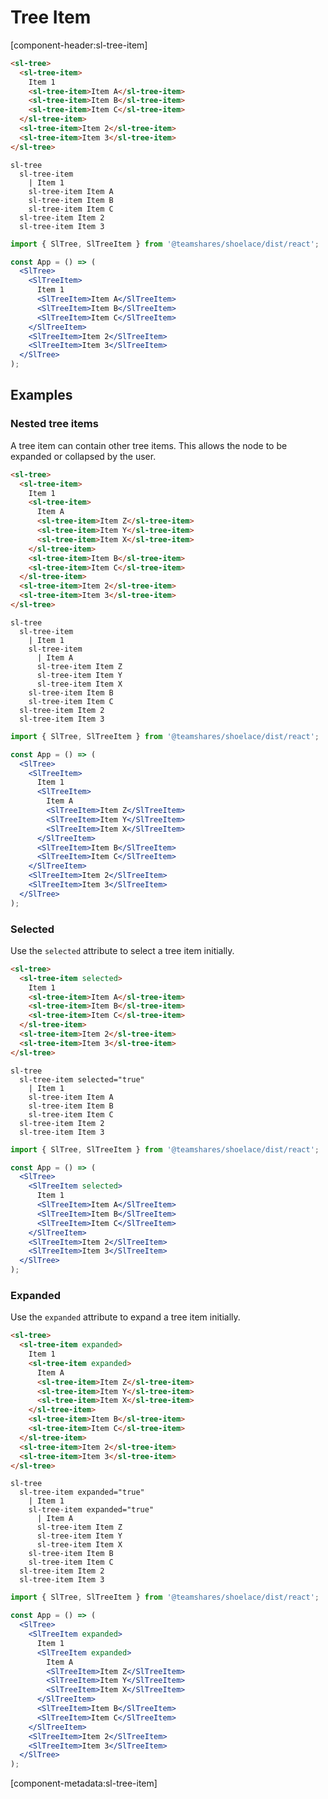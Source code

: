 # Tree Item

[component-header:sl-tree-item]

```html preview
<sl-tree>
  <sl-tree-item>
    Item 1
    <sl-tree-item>Item A</sl-tree-item>
    <sl-tree-item>Item B</sl-tree-item>
    <sl-tree-item>Item C</sl-tree-item>
  </sl-tree-item>
  <sl-tree-item>Item 2</sl-tree-item>
  <sl-tree-item>Item 3</sl-tree-item>
</sl-tree>
```

```pug slim
sl-tree
  sl-tree-item
    | Item 1
    sl-tree-item Item A
    sl-tree-item Item B
    sl-tree-item Item C
  sl-tree-item Item 2
  sl-tree-item Item 3
```

<!-- prettier-ignore -->
```jsx react
import { SlTree, SlTreeItem } from '@teamshares/shoelace/dist/react';

const App = () => (
  <SlTree>
    <SlTreeItem>
      Item 1
      <SlTreeItem>Item A</SlTreeItem>
      <SlTreeItem>Item B</SlTreeItem>
      <SlTreeItem>Item C</SlTreeItem>
    </SlTreeItem>
    <SlTreeItem>Item 2</SlTreeItem>
    <SlTreeItem>Item 3</SlTreeItem>
  </SlTree>
);
```

## Examples

### Nested tree items

A tree item can contain other tree items. This allows the node to be expanded or collapsed by the user.

```html preview
<sl-tree>
  <sl-tree-item>
    Item 1
    <sl-tree-item>
      Item A
      <sl-tree-item>Item Z</sl-tree-item>
      <sl-tree-item>Item Y</sl-tree-item>
      <sl-tree-item>Item X</sl-tree-item>
    </sl-tree-item>
    <sl-tree-item>Item B</sl-tree-item>
    <sl-tree-item>Item C</sl-tree-item>
  </sl-tree-item>
  <sl-tree-item>Item 2</sl-tree-item>
  <sl-tree-item>Item 3</sl-tree-item>
</sl-tree>
```

```pug slim
sl-tree
  sl-tree-item
    | Item 1
    sl-tree-item
      | Item A
      sl-tree-item Item Z
      sl-tree-item Item Y
      sl-tree-item Item X
    sl-tree-item Item B
    sl-tree-item Item C
  sl-tree-item Item 2
  sl-tree-item Item 3
```

<!-- prettier-ignore -->
```jsx react
import { SlTree, SlTreeItem } from '@teamshares/shoelace/dist/react';

const App = () => (
  <SlTree>
    <SlTreeItem>
      Item 1
      <SlTreeItem>
        Item A
        <SlTreeItem>Item Z</SlTreeItem>
        <SlTreeItem>Item Y</SlTreeItem>
        <SlTreeItem>Item X</SlTreeItem>
      </SlTreeItem>
      <SlTreeItem>Item B</SlTreeItem>
      <SlTreeItem>Item C</SlTreeItem>
    </SlTreeItem>
    <SlTreeItem>Item 2</SlTreeItem>
    <SlTreeItem>Item 3</SlTreeItem>
  </SlTree>
);
```

### Selected

Use the `selected` attribute to select a tree item initially.

```html preview
<sl-tree>
  <sl-tree-item selected>
    Item 1
    <sl-tree-item>Item A</sl-tree-item>
    <sl-tree-item>Item B</sl-tree-item>
    <sl-tree-item>Item C</sl-tree-item>
  </sl-tree-item>
  <sl-tree-item>Item 2</sl-tree-item>
  <sl-tree-item>Item 3</sl-tree-item>
</sl-tree>
```

```pug slim
sl-tree
  sl-tree-item selected="true"
    | Item 1
    sl-tree-item Item A
    sl-tree-item Item B
    sl-tree-item Item C
  sl-tree-item Item 2
  sl-tree-item Item 3
```

<!-- prettier-ignore -->
```jsx react
import { SlTree, SlTreeItem } from '@teamshares/shoelace/dist/react';

const App = () => (
  <SlTree>
    <SlTreeItem selected>
      Item 1
      <SlTreeItem>Item A</SlTreeItem>
      <SlTreeItem>Item B</SlTreeItem>
      <SlTreeItem>Item C</SlTreeItem>
    </SlTreeItem>
    <SlTreeItem>Item 2</SlTreeItem>
    <SlTreeItem>Item 3</SlTreeItem>
  </SlTree>
);
```

### Expanded

Use the `expanded` attribute to expand a tree item initially.

```html preview
<sl-tree>
  <sl-tree-item expanded>
    Item 1
    <sl-tree-item expanded>
      Item A
      <sl-tree-item>Item Z</sl-tree-item>
      <sl-tree-item>Item Y</sl-tree-item>
      <sl-tree-item>Item X</sl-tree-item>
    </sl-tree-item>
    <sl-tree-item>Item B</sl-tree-item>
    <sl-tree-item>Item C</sl-tree-item>
  </sl-tree-item>
  <sl-tree-item>Item 2</sl-tree-item>
  <sl-tree-item>Item 3</sl-tree-item>
</sl-tree>
```

```pug slim
sl-tree
  sl-tree-item expanded="true"
    | Item 1
    sl-tree-item expanded="true"
      | Item A
      sl-tree-item Item Z
      sl-tree-item Item Y
      sl-tree-item Item X
    sl-tree-item Item B
    sl-tree-item Item C
  sl-tree-item Item 2
  sl-tree-item Item 3
```

<!-- prettier-ignore -->
```jsx react
import { SlTree, SlTreeItem } from '@teamshares/shoelace/dist/react';

const App = () => (
  <SlTree>
    <SlTreeItem expanded>
      Item 1
      <SlTreeItem expanded>
        Item A
        <SlTreeItem>Item Z</SlTreeItem>
        <SlTreeItem>Item Y</SlTreeItem>
        <SlTreeItem>Item X</SlTreeItem>
      </SlTreeItem>
      <SlTreeItem>Item B</SlTreeItem>
      <SlTreeItem>Item C</SlTreeItem>
    </SlTreeItem>
    <SlTreeItem>Item 2</SlTreeItem>
    <SlTreeItem>Item 3</SlTreeItem>
  </SlTree>
);
```

[component-metadata:sl-tree-item]
